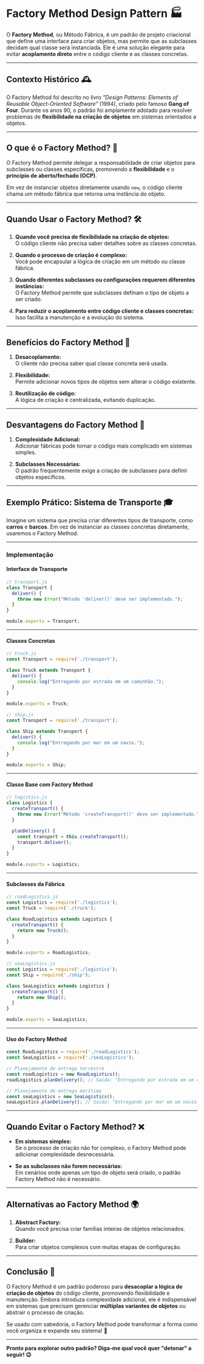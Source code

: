 # Factory Method Design Pattern 🏭

O **Factory Method**, ou Método Fábrica, é um padrão de projeto criacional que define uma interface para criar objetos, mas permite que as subclasses decidam qual classe será instanciada. Ele é uma solução elegante para evitar **acoplamento direto** entre o código cliente e as classes concretas.

---

## Contexto Histórico 🕰️

O Factory Method foi descrito no livro _"Design Patterns: Elements of Reusable Object-Oriented Software"_ (1994), criado pelo famoso **Gang of Four**. Durante os anos 90, o padrão foi amplamente adotado para resolver problemas de **flexibilidade na criação de objetos** em sistemas orientados a objetos.

---

## O que é o Factory Method? 🤔

O Factory Method permite delegar a responsabilidade de criar objetos para subclasses ou classes específicas, promovendo a **flexibilidade** e o **princípio de aberto/fechado (OCP)**. 

Em vez de instanciar objetos diretamente usando `new`, o código cliente chama um método fábrica que retorna uma instância do objeto.

---

## Quando Usar o Factory Method? 🛠️

1. **Quando você precisa de flexibilidade na criação de objetos:**  
   O código cliente não precisa saber detalhes sobre as classes concretas.

2. **Quando o processo de criação é complexo:**  
   Você pode encapsular a lógica de criação em um método ou classe fábrica.

3. **Quando diferentes subclasses ou configurações requerem diferentes instâncias:**  
   O Factory Method permite que subclasses definam o tipo de objeto a ser criado.

4. **Para reduzir o acoplamento entre código cliente e classes concretas:**  
   Isso facilita a manutenção e a evolução do sistema.

---

## Benefícios do Factory Method 🌟

1. **Desacoplamento:**  
   O cliente não precisa saber qual classe concreta será usada.

2. **Flexibilidade:**  
   Permite adicionar novos tipos de objetos sem alterar o código existente.

3. **Reutilização de código:**  
   A lógica de criação é centralizada, evitando duplicação.

---

## Desvantagens do Factory Method 🚨

1. **Complexidade Adicional:**  
   Adicionar fábricas pode tornar o código mais complicado em sistemas simples.

2. **Subclasses Necessárias:**  
   O padrão frequentemente exige a criação de subclasses para definir objetos específicos.

---

## Exemplo Prático: Sistema de Transporte 🎓

Imagine um sistema que precisa criar diferentes tipos de transporte, como **carros** e **barcos**. Em vez de instanciar as classes concretas diretamente, usaremos o Factory Method.

---

### Implementação

#### **Interface de Transporte**

```javascript
// transport.js
class Transport {
  deliver() {
    throw new Error("Método 'deliver()' deve ser implementado.");
  }
}

module.exports = Transport;
```

---

#### **Classes Concretas**

```javascript
// truck.js
const Transport = require('./transport');

class Truck extends Transport {
  deliver() {
    console.log("Entregando por estrada em um caminhão.");
  }
}

module.exports = Truck;

// ship.js
const Transport = require('./transport');

class Ship extends Transport {
  deliver() {
    console.log("Entregando por mar em um navio.");
  }
}

module.exports = Ship;
```

---

#### **Classe Base com Factory Method**

```javascript
// logistics.js
class Logistics {
  createTransport() {
    throw new Error("Método 'createTransport()' deve ser implementado.");
  }

  planDelivery() {
    const transport = this.createTransport();
    transport.deliver();
  }
}

module.exports = Logistics;
```

---

#### **Subclasses da Fábrica**

```javascript
// roadLogistics.js
const Logistics = require('./logistics');
const Truck = require('./truck');

class RoadLogistics extends Logistics {
  createTransport() {
    return new Truck();
  }
}

module.exports = RoadLogistics;

// seaLogistics.js
const Logistics = require('./logistics');
const Ship = require('./ship');

class SeaLogistics extends Logistics {
  createTransport() {
    return new Ship();
  }
}

module.exports = SeaLogistics;
```

---

#### **Uso do Factory Method**

```javascript
const RoadLogistics = require('./roadLogistics');
const SeaLogistics = require('./seaLogistics');

// Planejamento de entrega terrestre
const roadLogistics = new RoadLogistics();
roadLogistics.planDelivery(); // Saída: "Entregando por estrada em um caminhão."

// Planejamento de entrega marítima
const seaLogistics = new SeaLogistics();
seaLogistics.planDelivery(); // Saída: "Entregando por mar em um navio."
```

---

## Quando Evitar o Factory Method? ❌

- **Em sistemas simples:**  
  Se o processo de criação não for complexo, o Factory Method pode adicionar complexidade desnecessária.

- **Se as subclasses não forem necessárias:**  
  Em cenários onde apenas um tipo de objeto será criado, o padrão Factory Method não é necessário.

---

## Alternativas ao Factory Method 🌍

1. **Abstract Factory:**  
   Quando você precisa criar famílias inteiras de objetos relacionados.

2. **Builder:**  
   Para criar objetos complexos com muitas etapas de configuração.

---

## Conclusão 🎯

O Factory Method é um padrão poderoso para **desacoplar a lógica de criação de objetos** do código cliente, promovendo flexibilidade e manutenção. Embora introduza complexidade adicional, ele é indispensável em sistemas que precisam gerenciar **múltiplas variantes de objetos** ou abstrair o processo de criação.

Se usado com sabedoria, o Factory Method pode transformar a forma como você organiza e expande seu sistema! 🚀

---

**Pronto para explorar outro padrão? Diga-me qual você quer "detonar" a seguir! 😉**

